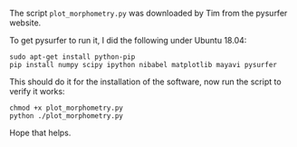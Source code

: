 The script `plot_morphometry.py` was downloaded by Tim from the pysurfer website.

To get pysurfer to run it, I did the following under Ubuntu 18.04:

    sudo apt-get install python-pip
    pip install numpy scipy ipython nibabel matplotlib mayavi pysurfer

This should do it for the installation of the software, now run the script to verify it works:

    chmod +x plot_morphometry.py
    python ./plot_morphometry.py

Hope that helps.
